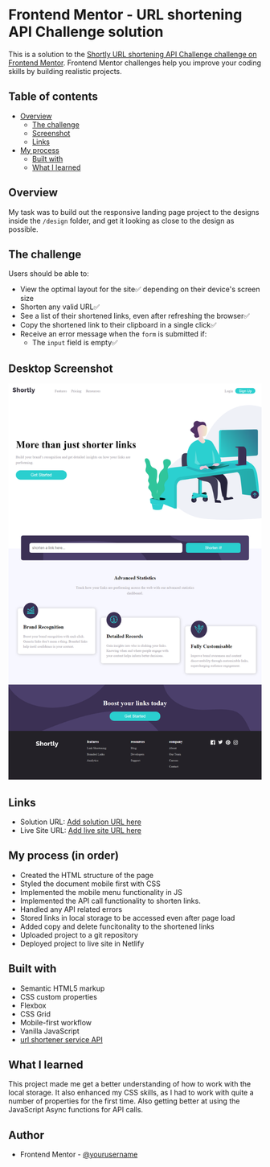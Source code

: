 # Frontend Mentor - URL shortening API Challenge solution

This is a solution to the [Shortly URL shortening API Challenge challenge on Frontend Mentor](https://www.frontendmentor.io/challenges/url-shortening-api-landing-page-2ce3ob-G). Frontend Mentor challenges help you improve your coding skills by building realistic projects. 

## Table of contents

- [Overview](#overview)
  - [The challenge](#the-challenge)
  - [Screenshot](#screenshot)
  - [Links](#links)
- [My process](#my-process)
  - [Built with](#built-with)
  - [What I learned](#what-i-learned)


## Overview

My task was to build out the responsive landing page project to the designs inside the `/design` folder, and get it looking as close to the design as possible.


## The challenge

Users should be able to:

- View the optimal layout for the site✅ depending on their device's screen size
- Shorten any valid URL✅
- See a list of their shortened links, even after refreshing the browser✅
- Copy the shortened link to their clipboard in a single click✅
- Receive an error message when the `form` is submitted if:
  - The `input` field is empty✅

## Desktop Screenshot

![my solution desktop view](images/solution-desktop-preview.png)


## Links

- Solution URL: [Add solution URL here](https://github.com/Sarah-okolo/url-shortener-app)
- Live Site URL: [Add live site URL here](https://shorten-long-urls.netlify.app/)

## My process (in order)

- Created the HTML structure of the page
- Styled the document mobile first with CSS
- Implemented the mobile menu functionality in JS
- Implemented the API call functionality to shorten links.
- Handled any API related errors
- Stored links in local storage to be accessed even after page load
- Added copy and delete funcitonality to the shortened links
- Uploaded project to a git repository
- Deployed project to live site in Netlify

## Built with

- Semantic HTML5 markup
- CSS custom properties
- Flexbox
- CSS Grid
- Mobile-first workflow
- Vanilla JavaScript 
- [url shortener service API](https://url-shortener-service.p.rapidapi.com)

## What I learned

This project made me get a better understanding of how to work with the local storage. It also enhanced my CSS skills, as I had to work with quite a number of properties for the first time. Also getting better at using the JavaScript Async functions for API calls.

## Author
- Frontend Mentor - [@yourusername](https://www.frontendmentor.io/profile/Sarah-okolo)